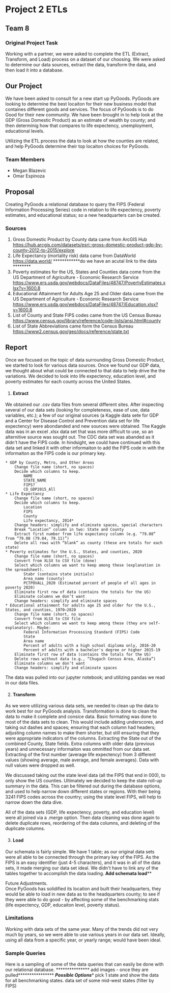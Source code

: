 # Project 2 ETLs
## Team 8

### Original Project Task
Working with a partner, we were asked to complete the ETL (Extract, Transform, and Load) process on a dataset of our choosing. We were asked to determine our data sources, extract the data, transform the data, and then load it into a database.

## Our Project
We have been asked to consult for a new start up PyGoods.  PyGoods are looking to determine the best locaiton for their new business model that containes different goods and services.  The focus of PyGoods is to do Good for their new community.  We have been brought in to help look at the GDP (Gross Domestic Product) as an estimate of wealth by county; and then determinig how that compares to life expectency, unemployment, educational levels. 

Utilizing the ETL process the data to look at how the counties are related, and help PyGoods determine their top locaiton choices for PyGoods.   

### Team Members
- Megan Blazevic
- Omar Espinoza

## Proposal
Creating PyGoods a relational database to query the FIPS (Federal Information Processing Series) code in relation to life expectency, poverty estimates, and educational status; so a new headquarters can be created.  

### Sources
 1. Gross Domestic Product by County data came from ArcGIS Hub 
    https://hub.arcgis.com/datasets/esri::gross-domestic-product-gdp-by-county-2012-to-2015/explore
 2. Life Expectancy (mortality risk) data came from DataWorld 
    https://data.world/   ************do we have an acutal link to the data ********
 3. Poverty estimates for the US, States and Counties data come from the US Department of Agriculture - Economic Research Service 
     https://www.ers.usda.gov/webdocs/DataFiles/48747/PovertyEstimates.xlsx?v=1600.8
 4. Educational Attainment for Adults Age 25 and Older data came from the US Department of Agriculture - Economic Research Service 
    https://www.ers.usda.gov/webdocs/DataFiles/48747/Education.xlsx?v=1600.8
 5. List of County and State FIPS codes came from the US Census Bureau 
    https://www.census.gov/library/reference/code-lists/ansi.html#county
 6. List of State Abbreviations came form the Census Bureau
    https://www2.census.gov/geo/docs/reference/state.txt

 ## Report
Once we focused on the topic of data surrounding Gross Domestic Product, we started to look for various data sources. Once we found our GDP data, we thought about what could be connected to that data to help drive the the variations.  We decided to look into life expectency, education level, and poverty estimates for each county across the United States.

1. #### Extract
We obtained our .csv data files from several different sites. After inspecting several of our data sets (looking for completeness, ease of use, data variables, etc.); a few of our original sources (a Kaggle data sete for GDP and a Center for Disease Control and Prevention data set for life expectency) were abondanded and new sources were obtained.  The Kaggle data was in an excel .xlsx data set that was more difficult to use, so an alternitive source was sought out. The CDC data set was abanded as it didn't have the FIPS code.  In hindsight, we could have continued with this data set and linked it with other informaiton to add the FIPS code in with the informaiton as the FIPS code is our primary key. 

    * GDP by County, Metro, and Other Areas
        Change file name (short, no spaces)
        Decide which columns to keep. 
            NAME
            STATE_NAME
            FIPS?
            CD_GDP2015_All
    * Life Expectancy 
        Change file name (short, no spaces)
        Decide which columns to keep.
            Location
            FIPS
            County
            Life expectancy, 2014*
        Change headers: simplify and eliminate spaces, special characters
        Break “Location” column in two: State and County
        Extract first number from life expectancy column (e.g. “79.08” from “79.08 (79.04, 79.11)”)
        Delete all rows with “blank” as county (these are totals for each state)
    * Poverty estimates for the U.S., States, and counties, 2020
        Change file name (short, no spaces)
        Convert from XLSX to CSV file (done)
        Select which columns we want to keep among these (explanation in the spreadsheet). 
            Stabr (contains state initials)
            Area_name (county)
            PCTPOVALL_2020 (Estimated percent of people of all ages in poverty 2020)
        Eliminate first row of data (contains the totals for the US)
        Eliminate columns we don’t want
        Change headers: simplify and eliminate spaces
    * Educational attainment for adults age 25 and older for the U.S., States, and counties, 1970–2020
        Change file name (short, no spaces)
        Convert from XLSX to CSV file
        Select which columns we want to keep among these (they are self-explanatory). Maybe:
            Federal Information Processing Standard (FIPS) Code
            State	
            Area name
            Percent of adults with a high school diploma only, 2016-20
            Percent of adults with a bachelor's degree or higher 2015-19
        Eliminate first row of data (contains the totals for the US)
        Delete rows without data (e.g., “Chugach Census Area, Alaska”)
        Eliminate columns we don’t want
        Change headers: simplify and eliminate spaces

The data was pulled into our jupyter notebook; and utilizing pandas we read in our data files.
 
2. #### Transform
As we were utilizing various data sets, we needed to clean up the data to work best for our PyGoods analysis. Transformation is done to clean the data to make it complete and consice data. Basic formating was done to most of the data sets to clean.  This would include adding underscores, and taking out dashes and spaces; ensuring that each column had headers; adjusting column names to make them shorter, but still ensuring that they were appropriate indicators of the columns.  Extracting the State out of the combined County, State fields.  Extra columns with older data (previous years) and unnecessary informaiton was ommitted from our data set.  Extracting of the first number (average life expectency) from 3 different values (showing average, male average, and female averages). Data with null values were dropped as well. 

We discussed taking out the state level data (all the FIPS that end in 000), to only show the US counties.  Ultimately we decided to keep the state roll-up summary in the data.  This can be filtered out during the database options, and used to help narrow down different states or regions.  With their being 3241 FIPS codes across the country; using the state level FIPS, will help to narrow down the data dive.

All of the data sets (GDP, life expectency, poverty, and education level) were all joined via a .merge option.  Then data cleaning was done again to delete duplicate rows, reordering of the data columns, and deleting of the duplicate columns.

3. #### Load
Our schemata is fairly simple.  We have 1 table; as our original data sets were all able to be connected through the primary key of the FIPS.  As the FIPS is an easy identifier (just 4-5 characters), and it was in all of the data sets, it made merging our data set ideal. We didn't have to link any of the tables together to accomplish the data loading. 
************Add schemata load**************

Future Adjustments.  
Once PyGoods has solidified its location and built their headquarters, they would be able to load in new data as to the headquarters county; to see if they were able to do good - by affecting some of the benchmarking stats (life expectency, GDP, educaiton level, poverty status).

### Limitations
Working with data sets of the same year. Many of the trends did not very much by years, so we were able to use various years in our data set.  Ideally, using all data from a specific year, or yearly range; would have been ideal.

### Sample Queries  
Here is a sampling of some of the data queries that can easily be done with our relational database.
*************** add images - once they are pulled****************
*****Possible Options******
pick 1 state and show the data for all benchmarking states.
data set of some mid-west states (filter by FIPS)

